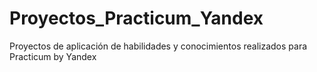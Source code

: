 # Proyectos_Practicum_Yandex
Proyectos de aplicación de habilidades y conocimientos realizados para Practicum by Yandex
